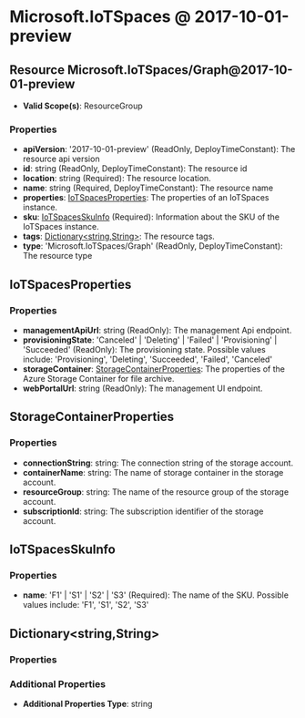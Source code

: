 # Microsoft.IoTSpaces @ 2017-10-01-preview

## Resource Microsoft.IoTSpaces/Graph@2017-10-01-preview
* **Valid Scope(s)**: ResourceGroup
### Properties
* **apiVersion**: '2017-10-01-preview' (ReadOnly, DeployTimeConstant): The resource api version
* **id**: string (ReadOnly, DeployTimeConstant): The resource id
* **location**: string (Required): The resource location.
* **name**: string (Required, DeployTimeConstant): The resource name
* **properties**: [IoTSpacesProperties](#iotspacesproperties): The properties of an IoTSpaces instance.
* **sku**: [IoTSpacesSkuInfo](#iotspacesskuinfo) (Required): Information about the SKU of the IoTSpaces instance.
* **tags**: [Dictionary<string,String>](#dictionarystringstring): The resource tags.
* **type**: 'Microsoft.IoTSpaces/Graph' (ReadOnly, DeployTimeConstant): The resource type

## IoTSpacesProperties
### Properties
* **managementApiUrl**: string (ReadOnly): The management Api endpoint.
* **provisioningState**: 'Canceled' | 'Deleting' | 'Failed' | 'Provisioning' | 'Succeeded' (ReadOnly): The provisioning state. Possible values include: 'Provisioning', 'Deleting', 'Succeeded', 'Failed', 'Canceled'
* **storageContainer**: [StorageContainerProperties](#storagecontainerproperties): The properties of the Azure Storage Container for file archive.
* **webPortalUrl**: string (ReadOnly): The management UI endpoint.

## StorageContainerProperties
### Properties
* **connectionString**: string: The connection string of the storage account.
* **containerName**: string: The name of storage container in the storage account.
* **resourceGroup**: string: The name of the resource group of the storage account.
* **subscriptionId**: string: The subscription identifier of the storage account.

## IoTSpacesSkuInfo
### Properties
* **name**: 'F1' | 'S1' | 'S2' | 'S3' (Required): The name of the SKU. Possible values include: 'F1', 'S1', 'S2', 'S3'

## Dictionary<string,String>
### Properties
### Additional Properties
* **Additional Properties Type**: string

